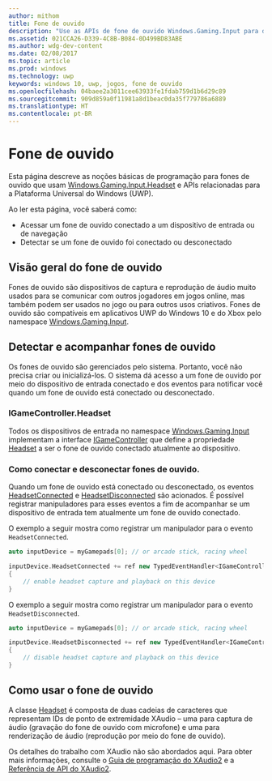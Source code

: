 ```yaml
---
author: mithom
title: Fone de ouvido
description: "Use as APIs de fone de ouvido Windows.Gaming.Input para detectar fones de ouvido, capturar a voz do jogador e reproduzir áudio."
ms.assetid: 021CCA26-D339-4C8B-B084-0D499BD83ABE
ms.author: wdg-dev-content
ms.date: 02/08/2017
ms.topic: article
ms.prod: windows
ms.technology: uwp
keywords: windows 10, uwp, jogos, fone de ouvido
ms.openlocfilehash: 04baee2a3011cee63933fe1fdab759d1b6d29c89
ms.sourcegitcommit: 909d859a0f11981a8d1beac0da35f779786a6889
ms.translationtype: HT
ms.contentlocale: pt-BR
---
```

# <a name="headset"></a>Fone de ouvido

Esta página descreve as noções básicas de programação para fones de ouvido que usam [Windows.Gaming.Input.Headset][headset] e APIs relacionadas para a Plataforma Universal do Windows (UWP).

Ao ler esta página, você saberá como:
* Acessar um fone de ouvido conectado a um dispositivo de entrada ou de navegação
* Detectar se um fone de ouvido foi conectado ou desconectado


## <a name="headset-overview"></a>Visão geral do fone de ouvido

Fones de ouvido são dispositivos de captura e reprodução de áudio muito usados para se comunicar com outros jogadores em jogos online, mas também podem ser usados no jogo ou para outros usos criativos. Fones de ouvido são compatíveis em aplicativos UWP do Windows 10 e do Xbox pelo namespace [Windows.Gaming.Input][].


## <a name="detect-and-track-headsets"></a>Detectar e acompanhar fones de ouvido

Os fones de ouvido são gerenciados pelo sistema. Portanto, você não precisa criar ou inicializá-los. O sistema dá acesso a um fone de ouvido por meio do dispositivo de entrada conectado e dos eventos para notificar você quando um fone de ouvido está conectado ou desconectado.

### <a name="igamecontrollerheadset"></a>IGameController.Headset

Todos os dispositivos de entrada no namespace [Windows.Gaming.Input][] implementam a interface [IGameController][] que define a propriedade [Headset][igamecontroller.headset] a ser o fone de ouvido conectado atualmente ao dispositivo.

### <a name="connecting-and-disconnecting-headsets"></a>Como conectar e desconectar fones de ouvido.

Quando um fone de ouvido está conectado ou desconectado, os eventos [HeadsetConnected][igamecontroller.headsetconnected] e [HeadsetDisconnected][igamecontroller.headsetdisconnected] são acionados. É possível registrar manipuladores para esses eventos a fim de acompanhar se um dispositivo de entrada tem atualmente um fone de ouvido conectado.

O exemplo a seguir mostra como registrar um manipulador para o evento `HeadsetConnected`.

```cpp
auto inputDevice = myGamepads[0]; // or arcade stick, racing wheel

inputDevice.HeadsetConnected += ref new TypedEventHandler<IGameController^, Headset^>(IGameController^ device, Headset^ headset)
{
    // enable headset capture and playback on this device
}
```

O exemplo a seguir mostra como registrar um manipulador para o evento `HeadsetDisconnected`.

```cpp
auto inputDevice = myGamepads[0]; // or arcade stick, racing wheel

inputDevice.HeadsetDisconnected += ref new TypedEventHandler<IGameController^, Headset^>(IGameController^ device, Headset^ headset)
{
    // disable headset capture and playback on this device
}
```

## <a name="using-the-headset"></a>Como usar o fone de ouvido

A classe [Headset][] é composta de duas cadeias de caracteres que representam IDs de ponto de extremidade XAudio – uma para captura de áudio (gravação do fone de ouvido com microfone) e uma para renderização de áudio (reprodução por meio do fone de ouvido).

Os detalhes do trabalho com XAudio não são abordados aqui. Para obter mais informações, consulte o [Guia de programação do XAudio2](https://msdn.microsoft.com/library/windows/desktop/ee415737.aspx) e a [Referência de API do XAudio2](https://msdn.microsoft.com/library/windows/desktop/ee415899.aspx).


[Windows.Gaming.Input]: https://msdn.microsoft.com/library/windows/apps/windows.gaming.input.aspx
[igamecontroller]: https://msdn.microsoft.com/library/windows/apps/windows.gaming.input.igamecontroller.aspx
[igamecontroller.headset]: https://msdn.microsoft.com/library/windows/apps/windows.gaming.input.igamecontroller.headset.aspx
[igamecontroller.headsetconnected]: https://msdn.microsoft.com/library/windows/apps/windows.gaming.input.igamecontroller.headsetconnected.aspx
[igamecontroller.headsetdisconnected]: https://msdn.microsoft.com/library/windows/apps/windows.gaming.input.igamecontroller.headsetdisconnected.aspx
[headset]: https://msdn.microsoft.com/library/windows/apps/windows.gaming.input.headset.aspx
